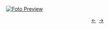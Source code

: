 [![Foto Preview](preview/n983.avif)](https://20essentials.github.io/project-000-983)

<div align="center" style="display: flex; justify-content: center;">
  <a  href="https://github.com/20essentials/project-000-982" target="_blank">&#8592;</a>
  &nbsp;&nbsp;
  <a  href="https://github.com/20essentials/project-000-984" target="_blank">&#8594;</a>
</div>
